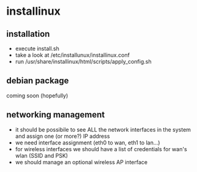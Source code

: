 # installinux

## installation
* execute install.sh
* take a look at /etc/installunux/installinux.conf
* run /usr/share/installinux/html/scripts/apply_config.sh

## debian package
coming soon (hopefully)

## networking management
* it should be possibile to see ALL the network interfaces in the system and assign one (or more?) IP address
* we need interface assignment (eth0 to wan, eth1 to lan...)
* for wireless interfaces we should have a list of credentials for wan's wlan (SSID and PSK)
* we should manage an optional wireless AP interface



